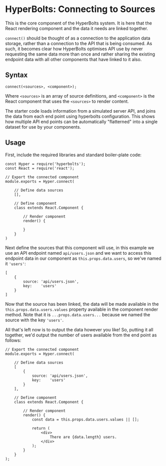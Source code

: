 # HyperBolts: Connecting to Sources
This is the core component of the HyperBolts system. It is here that the React rendering component and the data it needs are linked together.

`connect()` should be thought of as a connection to the application data storage, rather than a connection to the API that is being consumed. As such, it becomes clear how HyperBolts optimises API use by never requesting the same data more than once and rather sharing the existing endpoint data with all other components that have linked to it also.

## Syntax
```
connect(<sources>, <component>);
```

Where `<sources>` is an array of source definitions, and `<component>` is the React component that uses the `<sources>` to render content.

The starter code loads information from a simulated server API, and joins the data from each end point using hyperbolts configuration. This shows how multiple API end points can be automatically "flatterned" into a single dataset for use by your components.

## Usage
First, include the required libraries and standard boiler-plate code:

```
const Hyper = require('hyperbolts');
const React = require('react');

// Export the connected component
module.exports = Hyper.connect(

    // Define data sources
    [],
    
    // Define component
    class extends React.Component {
    
        // Render component
        render() {
            
        }
    }
)
```

Next define the sources that this component will use, in this example we use an API endpoint named `api/users.json` and we want to access this endpoint data in our component as `this.props.data.users`, so we've named it `'users'`:

```        
[
    {
        source: 'api/users.json',
        key:    'users'
    }
]
```

Now that the source has been linked, the data will be made available in the `this.props.data.users.values` property available in the component render method. Note that it is `...props.data.users...` because we named the source with the key `'users'`.

All that's left now is to output the data however you like! So, putting it all together, we'd output the number of users available from the end point as follows:

```
// Export the connected component
module.exports = Hyper.connect(

    // Define data sources
    [
        {
            source: 'api/users.json',
            key:    'users'
        }
    ],

    // Define component
    class extends React.Component {

        // Render component
        render() {
            const data = this.props.data.users.values || [];
            
            return (
                <div>
                    There are {data.length} users.
                </div>
            );
        }
    }
);
```
